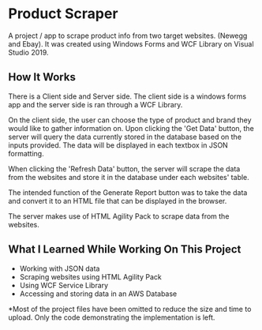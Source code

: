 # Product Scraper

A project / app to scrape product info from two target websites. (Newegg and Ebay). It was created using Windows Forms and WCF Library on Visual Studio 2019.

## How It Works

There is a Client side and Server side. The client side is a windows forms app and the server side is ran through a WCF Library.

On the client side, the user can choose the type of product and brand they would like to gather information on. Upon clicking the 'Get Data' button, the server will query the data currently stored in the database based on the inputs provided. The data will be displayed in each textbox in JSON formatting.

When clicking the 'Refresh Data' button, the server will scrape the data from the websites and store it in the database under each websites' table.

The intended function of the Generate Report button was to take the data and convert it to an HTML file that can be displayed in the browser. 

The server makes use of HTML Agility Pack to scrape data from the websites.

## What I Learned While Working On This Project

- Working with JSON data
- Scraping websites using HTML Agility Pack
- Using WCF Service Library
- Accessing and storing data in an AWS Database

*Most of the project files have been omitted to reduce the size and time to upload. Only the code demonstrating the implementation is left.
